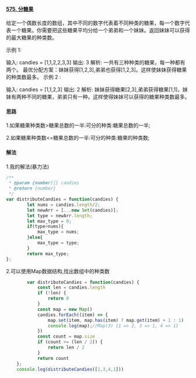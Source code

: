 #### [575. 分糖果](https://leetcode-cn.com/problems/distribute-candies/)

给定一个偶数长度的数组，其中不同的数字代表着不同种类的糖果，每一个数字代表一个糖果。你需要把这些糖果平均分给一个弟弟和一个妹妹。返回妹妹可以获得的最大糖果的种类数。

示例 1:

输入: candies = [1,1,2,2,3,3]
输出: 3
解析: 一共有三种种类的糖果，每一种都有两个。
     最优分配方案：妹妹获得[1,2,3],弟弟也获得[1,2,3]。这样使妹妹获得糖果的种类数最多。
示例 2 :

输入: candies = [1,1,2,3]
输出: 2
解析: 妹妹获得糖果[2,3],弟弟获得糖果[1,1]，妹妹有两种不同的糖果，弟弟只有一种。这样使得妹妹可以获得的糖果种类数最多。

#### 思路

1.如果糖果种类数>糖果总数的一半:可分的种类:糖果总数的一半;

2.如果糖果种类数<=糖果总数的一半:可分的种类:糖果的种类数;

#### 解法

1.我的解法(暴力法)

```js
/**
 * @param {number[]} candies
 * @return {number}
 */
var distributeCandies = function(candies) {
        let nums = candies.length/2;
        let newArr = [...new Set(candies)];
        let type = newArr.length;
        let max_type = 0;
        if(type>nums){
            max_type = nums;
        }else{
            max_type = type;
        }
        return max_type;
};
```

2.可以使用Map数据结构,找出数组中的种类数

```js
        var distributeCandies = function(candies) {
            const len = candies.length
            if (!len) {
                return 0
            }
            const map = new Map()
            candies.forEach((item) => {
                map.set(item, map.has(item) ? map.get(item) + 1 : 1)
                console.log(map);//Map(3) {1 => 2, 3 => 1, 4 => 1}
            })
            const count = map.size
            if (count >= (len / 2)) {
                return len / 2
            }
            return count
    };
    console.log(distributeCandies([1,3,4,1]))
```

